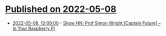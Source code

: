 # [Published on 2022-05-08](index.md)

* [2022-05-08, 12:09:00](https://news.ycombinator.com/item?id=31303327) - [Show HN: Prof Simon Wright [Captain Future] – In Your Raspberry Pi](https://dck-one.medium.com/professor-simon-wright-726a7003b226)
